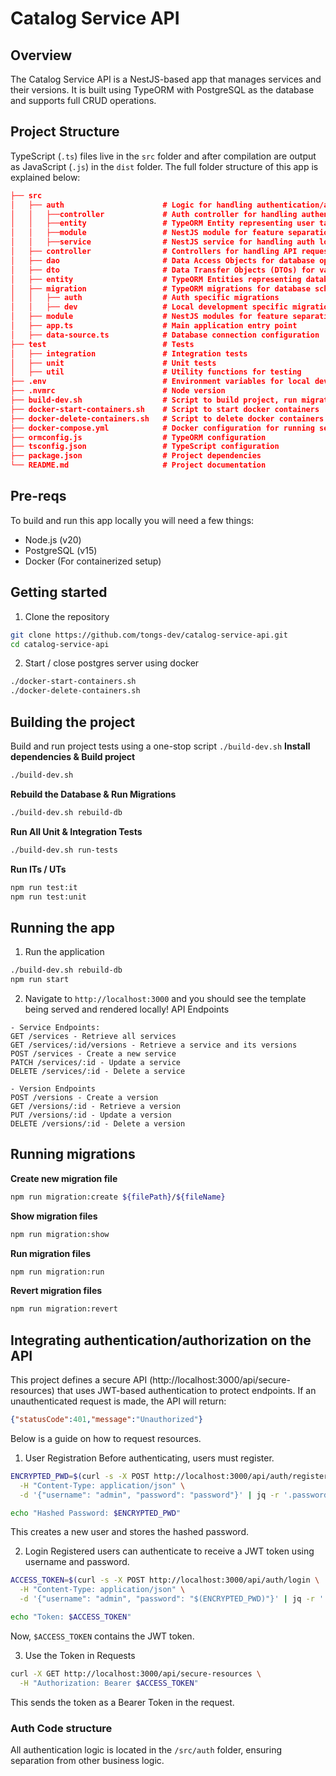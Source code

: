 # Catalog Service API

## Overview
The Catalog Service API is a NestJS-based app that manages services and their versions.
It is built using TypeORM with PostgreSQL as the database and supports full CRUD operations.

## Project Structure
TypeScript (`.ts`) files live in the `src` folder and after compilation are output as JavaScript (`.js`) in the `dist` folder.
The full folder structure of this app is explained below:

```json
├── src
│   ├── auth                      # Logic for handling authentication/authorization on secure API
│   │   ├──controller             # Auth controller for handling authentication-related operations
│   │   ├──entity                 # TypeORM Entity representing user table
│   │   ├──module                 # NestJS module for feature separation
│   │   ├──service                # NestJS service for handling auth logic
│   ├── controller                # Controllers for handling API requests
│   ├── dao                       # Data Access Objects for database operations
│   ├── dto                       # Data Transfer Objects (DTOs) for validation
│   ├── entity                    # TypeORM Entities representing database tables
│   ├── migration                 # TypeORM migrations for database schema changes
│   │   ├── auth                  # Auth specific migrations
│   │   ├── dev                   # Local development specific migrations
│   ├── module                    # NestJS modules for feature separation
│   ├── app.ts                    # Main application entry point
│   ├── data-source.ts            # Database connection configuration
├── test                          # Tests
│   ├── integration               # Integration tests
│   ├── unit                      # Unit tests
│   ├── util                      # Utility functions for testing
├── .env                          # Environment variables for local development
├── .nvmrc                        # Node version
├── build-dev.sh                  # Script to build project, run migrations, run tests
├── docker-start-containers.sh    # Script to start docker containers
├── docker-delete-containers.sh   # Script to delete docker containers
├── docker-compose.yml            # Docker configuration for running services
├── ormconfig.js                  # TypeORM configuration
├── tsconfig.json                 # TypeScript configuration
├── package.json                  # Project dependencies
└── README.md                     # Project documentation
```

##  Pre-reqs
To build and run this app locally you will need a few things:
- Node.js (v20)
- PostgreSQL (v15)
- Docker (For containerized setup)

## Getting started
1. Clone the repository
```bash
git clone https://github.com/tongs-dev/catalog-service-api.git
cd catalog-service-api
```

2. Start / close postgres server using docker
```bash
./docker-start-containers.sh
./docker-delete-containers.sh
```

## Building the project
Build and run project tests using a one-stop script `./build-dev.sh`
**Install dependencies & Build project**
```bash
./build-dev.sh
```
**Rebuild the Database & Run Migrations**
```bash
./build-dev.sh rebuild-db
```
**Run All Unit & Integration Tests**
```bash
./build-dev.sh run-tests
```
**Run ITs / UTs**
```bash
npm run test:it
npm run test:unit
```

## Running the app
1. Run the application
```bash
./build-dev.sh rebuild-db
npm run start
```

2. Navigate to `http://localhost:3000` and you should see the template being served and rendered locally!
API Endpoints
```
- Service Endpoints: 
GET /services - Retrieve all services
GET /services/:id/versions - Retrieve a service and its versions
POST /services - Create a new service
PATCH /services/:id - Update a service
DELETE /services/:id - Delete a service

- Version Endpoints
POST /versions - Create a version
GET /versions/:id - Retrieve a version
PUT /versions/:id - Update a version
DELETE /versions/:id - Delete a version
```

## Running migrations
**Create new migration file**
```bash
npm run migration:create ${filePath}/${fileName}
```
**Show migration files**
```bash
npm run migration:show
```
**Run migration files**
```bash
npm run migration:run
```
**Revert migration files**
```bash
npm run migration:revert
```

## Integrating authentication/authorization on the API
This project defines a secure API (http://localhost:3000/api/secure-resources) that uses JWT-based authentication to protect endpoints.
If an unauthenticated request is made, the API will return:
```json
{"statusCode":401,"message":"Unauthorized"}
```
Below is a guide on how to request resources.

1. User Registration
Before authenticating, users must register.
```bash
ENCRYPTED_PWD=$(curl -s -X POST http://localhost:3000/api/auth/register \
  -H "Content-Type: application/json" \
  -d '{"username": "admin", "password": "password"}' | jq -r '.password')

echo "Hashed Password: $ENCRYPTED_PWD"
```
This creates a new user and stores the hashed password.

2. Login
Registered users can authenticate to receive a JWT token using username and password.
```bash
ACCESS_TOKEN=$(curl -s -X POST http://localhost:3000/api/auth/login \
  -H "Content-Type: application/json" \
  -d '{"username": "admin", "password": "$(ENCRYPTED_PWD)"}' | jq -r '.access_token')

echo "Token: $ACCESS_TOKEN"
```
Now, `$ACCESS_TOKEN` contains the JWT token.

3. Use the Token in Requests
```bash
curl -X GET http://localhost:3000/api/secure-resources \
  -H "Authorization: Bearer $ACCESS_TOKEN"
```
This sends the token as a Bearer Token in the request.

### Auth Code structure
All authentication logic is located in the `/src/auth` folder, ensuring separation from other business logic.
